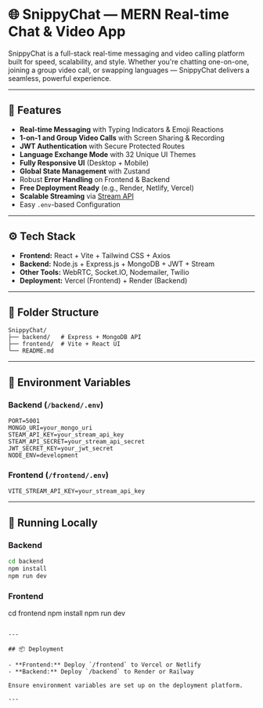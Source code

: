# 🌐 SnippyChat — MERN Real-time Chat & Video App

SnippyChat is a full-stack real-time messaging and video calling platform built for speed, scalability, and style. Whether you're chatting one-on-one, joining a group video call, or swapping languages — SnippyChat delivers a seamless, powerful experience.

---

## 🚀 Features

- **Real-time Messaging** with Typing Indicators & Emoji Reactions  
- **1-on-1 and Group Video Calls** with Screen Sharing & Recording  
- **JWT Authentication** with Secure Protected Routes  
- **Language Exchange Mode** with 32 Unique UI Themes  
- **Fully Responsive UI** (Desktop + Mobile)  
- **Global State Management** with Zustand  
- Robust **Error Handling** on Frontend & Backend  
- **Free Deployment Ready** (e.g., Render, Netlify, Vercel)  
- **Scalable Streaming** via [Stream API](https://getstream.io/)  
- Easy `.env`-based Configuration  

---

## ⚙️ Tech Stack

- **Frontend:** React + Vite + Tailwind CSS + Axios 
- **Backend:** Node.js + Express.js + MongoDB + JWT + Stream  
- **Other Tools:** WebRTC, Socket.IO, Nodemailer, Twilio  
- **Deployment:** Vercel (Frontend) + Render (Backend)

---

## 📁 Folder Structure

```
SnippyChat/
├── backend/   # Express + MongoDB API
├── frontend/  # Vite + React UI
└── README.md
```

---

## 🧪 Environment Variables

### Backend (`/backend/.env`)

```env
PORT=5001
MONGO_URI=your_mongo_uri
STEAM_API_KEY=your_stream_api_key
STEAM_API_SECRET=your_stream_api_secret
JWT_SECRET_KEY=your_jwt_secret
NODE_ENV=development
```

### Frontend (`/frontend/.env`)

```env
VITE_STREAM_API_KEY=your_stream_api_key
```

---

## 🔧 Running Locally

### Backend

```bash
cd backend
npm install
npm run dev
```

### Frontend

cd frontend
npm install
npm run dev
```

---

## 📦 Deployment

- **Frontend:** Deploy `/frontend` to Vercel or Netlify  
- **Backend:** Deploy `/backend` to Render or Railway  

Ensure environment variables are set up on the deployment platform.

---

